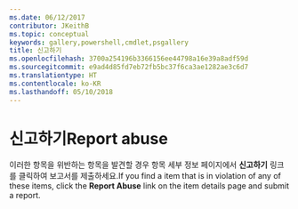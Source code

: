 ```yaml
---
ms.date: 06/12/2017
contributor: JKeithB
ms.topic: conceptual
keywords: gallery,powershell,cmdlet,psgallery
title: 신고하기
ms.openlocfilehash: 3700a254196b3366156ee44798a16e39a8adf59d
ms.sourcegitcommit: e9ad4d85fd7eb72fb5bc37f6ca3ae1282ae3c6d7
ms.translationtype: HT
ms.contentlocale: ko-KR
ms.lasthandoff: 05/10/2018
---
```

# <a name="report-abuse"></a><span data-ttu-id="c3b96-103">신고하기</span><span class="sxs-lookup"><span data-stu-id="c3b96-103">Report abuse</span></span>

<span data-ttu-id="c3b96-104">이러한 항목을 위반하는 항목을 발견할 경우 항목 세부 정보 페이지에서 **신고하기** 링크를 클릭하여 보고서를 제출하세요.</span><span class="sxs-lookup"><span data-stu-id="c3b96-104">If you find a item that is in violation of any of these items, click the **Report Abuse** link on the item details page and submit a report.</span></span>